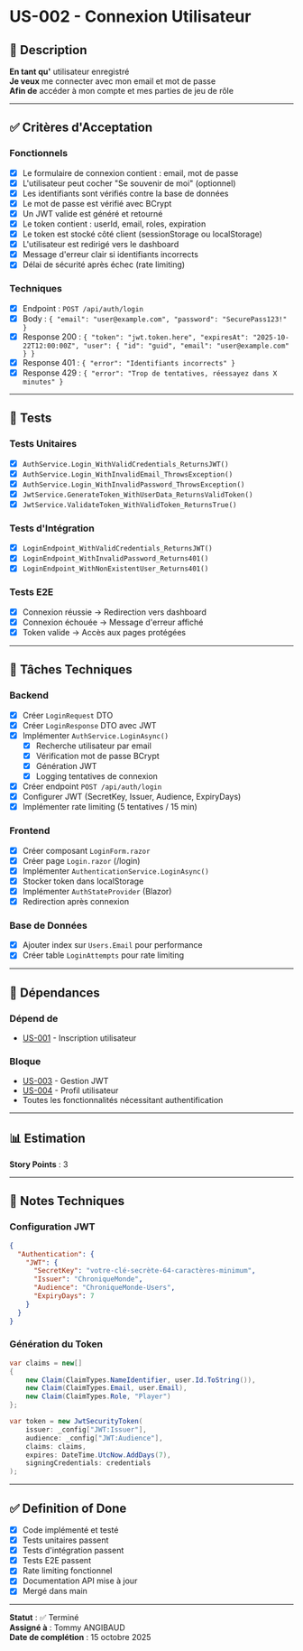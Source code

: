 # US-002 - Connexion Utilisateur

## 📝 Description

**En tant qu'** utilisateur enregistré  
**Je veux** me connecter avec mon email et mot de passe  
**Afin de** accéder à mon compte et mes parties de jeu de rôle

---

## ✅ Critères d'Acceptation

### Fonctionnels
- [x] Le formulaire de connexion contient : email, mot de passe
- [x] L'utilisateur peut cocher "Se souvenir de moi" (optionnel)
- [x] Les identifiants sont vérifiés contre la base de données
- [x] Le mot de passe est vérifié avec BCrypt
- [x] Un JWT valide est généré et retourné
- [x] Le token contient : userId, email, roles, expiration
- [x] Le token est stocké côté client (sessionStorage ou localStorage)
- [x] L'utilisateur est redirigé vers le dashboard
- [x] Message d'erreur clair si identifiants incorrects
- [x] Délai de sécurité après échec (rate limiting)

### Techniques
- [x] Endpoint : `POST /api/auth/login`
- [x] Body : `{ "email": "user@example.com", "password": "SecurePass123!" }`
- [x] Response 200 : `{ "token": "jwt.token.here", "expiresAt": "2025-10-22T12:00:00Z", "user": { "id": "guid", "email": "user@example.com" } }`
- [x] Response 401 : `{ "error": "Identifiants incorrects" }`
- [x] Response 429 : `{ "error": "Trop de tentatives, réessayez dans X minutes" }`

---

## 🧪 Tests

### Tests Unitaires
- [x] `AuthService.Login_WithValidCredentials_ReturnsJWT()`
- [x] `AuthService.Login_WithInvalidEmail_ThrowsException()`
- [x] `AuthService.Login_WithInvalidPassword_ThrowsException()`
- [x] `JwtService.GenerateToken_WithUserData_ReturnsValidToken()`
- [x] `JwtService.ValidateToken_WithValidToken_ReturnsTrue()`

### Tests d'Intégration
- [x] `LoginEndpoint_WithValidCredentials_ReturnsJWT()`
- [x] `LoginEndpoint_WithInvalidPassword_Returns401()`
- [x] `LoginEndpoint_WithNonExistentUser_Returns401()`

### Tests E2E
- [x] Connexion réussie → Redirection vers dashboard
- [x] Connexion échouée → Message d'erreur affiché
- [x] Token valide → Accès aux pages protégées

---

## 🔧 Tâches Techniques

### Backend
- [x] Créer `LoginRequest` DTO
- [x] Créer `LoginResponse` DTO avec JWT
- [x] Implémenter `AuthService.LoginAsync()`
  - [x] Recherche utilisateur par email
  - [x] Vérification mot de passe BCrypt
  - [x] Génération JWT
  - [x] Logging tentatives de connexion
- [x] Créer endpoint `POST /api/auth/login`
- [x] Configurer JWT (SecretKey, Issuer, Audience, ExpiryDays)
- [x] Implémenter rate limiting (5 tentatives / 15 min)

### Frontend
- [x] Créer composant `LoginForm.razor`
- [x] Créer page `Login.razor` (/login)
- [x] Implémenter `AuthenticationService.LoginAsync()`
- [x] Stocker token dans localStorage
- [x] Implémenter `AuthStateProvider` (Blazor)
- [x] Redirection après connexion

### Base de Données
- [x] Ajouter index sur `Users.Email` pour performance
- [x] Créer table `LoginAttempts` pour rate limiting

---

## 🔗 Dépendances

### Dépend de
- [US-001](./US-001-inscription-utilisateur.md) - Inscription utilisateur

### Bloque
- [US-003](./US-003-gestion-jwt.md) - Gestion JWT
- [US-004](./US-004-profil-utilisateur.md) - Profil utilisateur
- Toutes les fonctionnalités nécessitant authentification

---

## 📊 Estimation

**Story Points** : 3

---

## 📝 Notes Techniques

### Configuration JWT
```json
{
  "Authentication": {
    "JWT": {
      "SecretKey": "votre-clé-secrète-64-caractères-minimum",
      "Issuer": "ChroniqueMonde",
      "Audience": "ChroniqueMonde-Users",
      "ExpiryDays": 7
    }
  }
}
```

### Génération du Token
```csharp
var claims = new[]
{
    new Claim(ClaimTypes.NameIdentifier, user.Id.ToString()),
    new Claim(ClaimTypes.Email, user.Email),
    new Claim(ClaimTypes.Role, "Player")
};

var token = new JwtSecurityToken(
    issuer: _config["JWT:Issuer"],
    audience: _config["JWT:Audience"],
    claims: claims,
    expires: DateTime.UtcNow.AddDays(7),
    signingCredentials: credentials
);
```

---

## ✅ Definition of Done

- [x] Code implémenté et testé
- [x] Tests unitaires passent
- [x] Tests d'intégration passent
- [x] Tests E2E passent
- [x] Rate limiting fonctionnel
- [x] Documentation API mise à jour
- [x] Mergé dans main

---

**Statut** : ✅ Terminé  
**Assigné à** : Tommy ANGIBAUD  
**Date de complétion** : 15 octobre 2025
